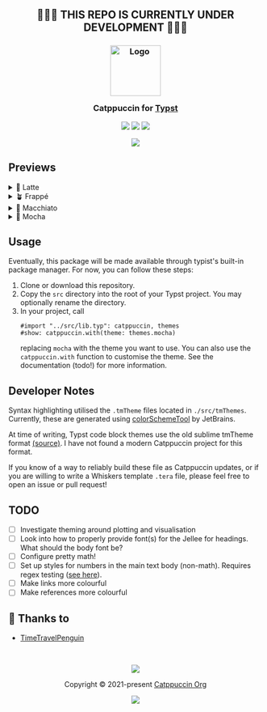 <h2 align="center">🚧🚧🚧 THIS REPO IS CURRENTLY UNDER DEVELOPMENT 🚧🚧🚧</h2>

<h3 align="center">
	<img src="https://raw.githubusercontent.com/catppuccin/catppuccin/main/assets/logos/exports/1544x1544_circle.png" width="100" alt="Logo"/><br/>
	<img src="https://raw.githubusercontent.com/catppuccin/catppuccin/main/assets/misc/transparent.png" height="30" width="0px"/>
	Catppuccin for <a href="https://github.com/catppuccin/typst">Typst</a>
	<img src="https://raw.githubusercontent.com/catppuccin/catppuccin/main/assets/misc/transparent.png" height="30" width="0px"/>
</h3>

<p align="center">
	<a href="https://github.com/timetravelpenguin/typst/stargazers"><img src="https://img.shields.io/github/stars/timetravelpenguin/typst?colorA=363a4f&colorB=b7bdf8&style=for-the-badge"></a>
	<a href="https://github.com/timetravelpenguin/typst/issues"><img src="https://img.shields.io/github/issues/timetravelpenguin/typst?colorA=363a4f&colorB=f5a97f&style=for-the-badge"></a>
	<a href="https://github.com/timetravelpenguin/typst/contributors"><img src="https://img.shields.io/github/contributors/timetravelpenguin/typst?colorA=363a4f&colorB=a6da95&style=for-the-badge"></a>
</p>

<p align="center">
	<img src="https://raw.githubusercontent.com/timetravelpenguin/typst/main/assets/previews/catwalk_composite.webp"/>
</p>

## Previews

<details>
<summary>🌻 Latte</summary>
<img src="https://raw.githubusercontent.com/timetravelpenguin/typst/main/assets/previews/latte.png"/>
</details>
<details>
<summary>🪴 Frappé</summary>
<img src="https://raw.githubusercontent.com/timetravelpenguin/typst/main/assets/previews/frappe.png"/>
</details>
<details>
<summary>🌺 Macchiato</summary>
<img src="https://raw.githubusercontent.com/timetravelpenguin/typst/main/assets/previews/macchiato.png"/>
</details>
<details>
<summary>🌿 Mocha</summary>
<img src="https://raw.githubusercontent.com/timetravelpenguin/typst/main/assets/previews/mocha.png"/>
</details>

## Usage

Eventually, this package will be made available through typist's built-in package manager. For now, you can follow these steps:

1. Clone or download this repository.
2. Copy the `src` directory into the root of your Typst project. You may optionally rename the directory.
3. In your project, call
   ```typst
   #import "../src/lib.typ": catppuccin, themes
   #show: catppuccin.with(theme: themes.mocha)
   ```
   replacing `mocha` with the theme you want to use. You can also use the `catppuccin.with` function to customise the theme. See the documentation (todo!) for more information.

## Developer Notes

Syntax highlighting utilised the `.tmTheme` files located in `./src/tmThemes`. Currently, these are generated using [colorSchemeTool](https://github.com/JetBrains/colorSchemeTool) by JetBrains.

At time of writing, Typst code block themes use the old sublime tmTheme format [(source)](https://typst.app/docs/reference/text/raw/#parameters-theme). I have not found a modern Catppuccin project for this format.

If you know of a way to reliably build these file as Catppuccin updates, or if you are willing to write a Whiskers template `.tera` file, please feel free to open an issue or pull request!

## TODO

- [ ] Investigate theming around plotting and visualisation
- [ ] Look into how to properly provide font(s) for the Jellee for headings. What should the body font be?
- [ ] Configure pretty math!
- [ ] Set up styles for numbers in the main text body (non-math). Requires regex testing ([see here](https://stackoverflow.com/a/12643073/10691106)).
- [ ] Make links more colourful
- [ ] Make references more colourful

## 💝 Thanks to

- [TimeTravelPenguin](https://github.com/TimeTravelPenguin)

&nbsp;

<p align="center">
	<img src="https://raw.githubusercontent.com/catppuccin/catppuccin/main/assets/footers/gray0_ctp_on_line.svg?sanitize=true" />
</p>

<p align="center">
	Copyright &copy; 2021-present <a href="https://github.com/catppuccin" target="_blank">Catppuccin Org</a>
</p>

<p align="center">
	<a href="https://github.com/catppuccin/catppuccin/blob/main/LICENSE"><img src="https://img.shields.io/static/v1.svg?style=for-the-badge&label=License&message=MIT&logoColor=d9e0ee&colorA=363a4f&colorB=b7bdf8"/></a>
</p>
